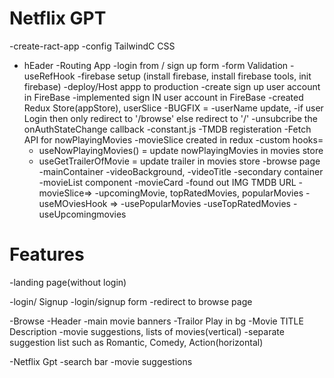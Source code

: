 <!-- Netflix GPT -->
# Netflix GPT
-create-ract-app 
-config TailwindC CSS
- hEader
-Routing App
-login from / sign up form
-form Validation
-useRefHook
-firebase setup (install firebase, install firebase tools, init firebase)
-deploy/Host appp to production
-create sign up user account in FireBase
-implemented sign IN user account in FireBase
-created Redux Store(appStore), userSlice
-BUGFIX = 
    -userName update,
    -if user Login then only redirect to '/browse' else redirect to '/'
-unsubcribe the onAuthStateChange callback
-constant.js
-TMDB registeration
-Fetch API for nowPlayingMovies
-movieSlice created in redux
-custom hooks=
    - useNowPlayingMovies() = update nowPlayingMovies in movies store
    - useGetTrailerOfMovie = update trailer in movies store
-browse page
    -mainContainer
        -videoBackground,
        -videoTitle
    -secondary container
        -movieList component
        -movieCard
        -found out IMG TMDB URL
-movieSlice=>
    -upcomingMovie, topRatedMovies, popularMovies
-useMOviesHook =>
            -usePopularMovies
            -useTopRatedMovies
            -useUpcomingmovies

# Features
-landing page(without login)

-login/ Signup
    -login/signup form
    -redirect to browse page

-Browse
    -Header
    -main movie banners
        -Trailor Play in bg
        -Movie TITLE Description
    -movie suggestions, lists of movies(vertical)
        -separate suggestion list such as Romantic, Comedy, Action(horizontal)

-Netflix Gpt 
    -search bar
    -movie suggestions
